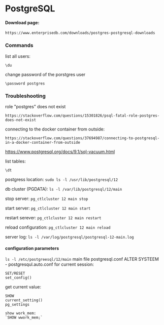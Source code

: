 # PostgreSQL

#### Download page:
```
https://www.enterprisedb.com/downloads/postgres-postgresql-downloads
```

### Commands
list all users:
```
\du
```
change password of the porstgres user
```
\password postgres
```
### Troubleshooting
role "postgres" does not exist
```
https://stackoverflow.com/questions/15301826/psql-fatal-role-postgres-does-not-exist
```
connecting to the docker container from outside:
```
https://stackoverflow.com/questions/37694987/connecting-to-postgresql-in-a-docker-container-from-outside
```
https://www.postgresql.org/docs/9.1/sql-vacuum.html

list tables:
```
\dt
```
postgress location:
`sudo ls -l /usr/lib/postgresql/12`

db cluster (PGDATA): 
`ls -l /var/lib/postgresql/12/main`

stop server:
`pg_ctlcluster 12 main stop`

start server: 
`pg_ctlcluster 12 main start`

restart serever: 
`pg_ctlcluster 12 main restart`

reload configuration:
`pg_ctlcluster 12 main reload`

server log:
`ls -l /var/log/postgresql/postgresql-12-main.log`

#### configuration parameters
`ls -l /etc/postgreesql/12/main`
main file postgresql.conf
ALTER SYSTEEM - postgresqul.auto.conf
for current session:
```
SET/RESET
set_config()
```
get current value:
```
SHOW
current_setting()
pg_settings

show work_mem:
`SHOW wwork_mem;`
